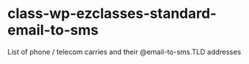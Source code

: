 class-wp-ezclasses-standard-email-to-sms
========================================

List of phone / telecom carries and their @email-to-sms.TLD addresses
